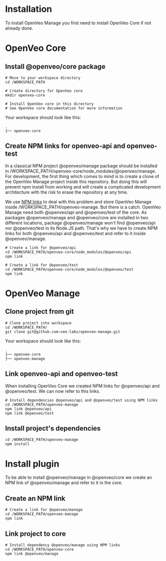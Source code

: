 # Installation

To install OpenVeo Manage you first need to install OpenVeo Core if not already done.


# OpenVeo Core

## Install @openveo/core package

    # Move to your workspace directory
    cd /WORKSPACE_PATH

    # Create directory for OpenVeo core
    mkdir openveo-core

    # Install OpenVeo core in this directory
    # See OpenVeo core documentation for more information

Your workspace should look like this:

```
.
├── openveo-core
```

## Create NPM links for openveo-api and openveo-test

In a classical NPM project @openveo/manage package should be installed in /WORKSPACE_PATH/openveo-core/node_modules/@openveo/manage. For development, the first thing which comes to mind is to create a clone of the OpenVeo Manage project inside this repository. But doing this will prevent npm install from working and will create a complicated development architecture with the risk to erase the repository at any time.

We use [NPM links](https://docs.npmjs.com/cli/link) to deal with this problem and store OpenVeo Manage inside /WORKSPACE_PATH/openveo-manage. But there is a catch. OpenVeo Manage need both @openveo/api and @openveo/test of the core. As packages @openveo/manage and @openveo/core are installed in two different locations, package @openveo/manage won't find @openveo/api nor @openveo/test in its Node.JS path. That's why we have to create NPM links for both @openveo/api and @openveo/test and refer to it inside @openveo/manage.

    # Create a link for @openveo/api
    cd /WORKSPACE_PATH/openveo-core/node_modules/@openveo/api
    npm link

    # Create a link for @openveo/test
    cd /WORKSPACE_PATH/openveo-core/node_modules/@openveo/test
    npm link

# OpenVeo Manage

## Clone project from git

    # Clone project into workspace
    cd /WORKSPACE_PATH/
    git clone git@github.com:veo-labs/openveo-manage.git

Your workspace should look like this:

```
.
├── openveo-core
├── openveo-manage
```

## Link openveo-api and openveo-test

When installing OpenVeo Core we created NPM links for @openveo/api and @openveo/test. We can now refer to this links.

    # Install dependencies @openveo/api and @openveo/test using NPM links
    cd /WORKSPACE_PATH/openveo-manage
    npm link @openveo/api
    npm link @openveo/test

## Install project's dependencies

    cd /WORKSPACE_PATH/openveo-manage
    npm install

# Install plugin

To be able to install @openveo/manage in @openveo/core we create an NPM link of @openveo/manage and refer to it in the core.

## Create an NPM link

    # Create a link for @openveo/manage
    cd /WORKSPACE_PATH/openveo-manage
    npm link

## Link project to core

    # Install dependency @openveo/manage using NPM links
    cd /WORKSPACE_PATH/openveo-core
    npm link @openveo/manage
